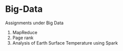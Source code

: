 # Big-Data
Assignments under Big Data

1. MapReduce
2. Page rank
3. Analysis of Earth Surface Temperature using Spark
